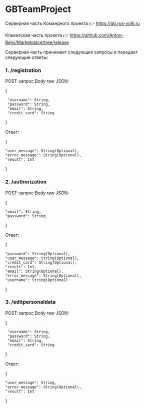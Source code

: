 # GBTeamProject

Серверная часть Командного проекта 👉 https://gb.rus-volk.ru

Клиентская часть проекта 👉 https://github.com/Anton-Belyi/Marketplace/tree/release

Серверная часть принимает следующие запросы и передает следующие ответы:
### 1. /registration

POST-запрос Body raw JSON:

{

     "username": String,
     "password": String,
     "email": String,
     "credit_card": String
 }
 
 Ответ:
 
 {
 
    "user_message": String(Optional),
    "error_message": String(Optional),
    "result": Int
  }
  
  ### 2. /authorization
  
  POST-запрос Body raw JSON:
  
  {
  
    "email": String,
    "password": String
  }
  
  Ответ:
 
  {
  
    "password": String(Optional),
    "user_message": String(Optional),
    "credit_card": String(Optional),
    "result": Int,
    "email": String(Optional),
    "error_message": String(Optional),
    "username": String(Optional)
  }
  
  ### 3. /editpersonaldata
  
  POST-запрос Body raw JSON:
  
  {
  
     "username": String,
     "password": String,
     "email": String,
     "credit_card": String
  }
  
  Ответ:
  
  {
  
    "user_message": String,
    "error_message": String(Optional),
    "result": Int
  }
